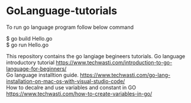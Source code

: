 # GoLanguage-tutorials

To run go language program follow below command 

$ go build Hello.go
<br/>
$ go run Hello.go

This repository contains the go langiage begineers tutorials.
Go language introductory tutorial
https://www.techwasti.com/introduction-to-go-language-for-beginners/
<br/>
Go language installtion guide.
https://www.techwasti.com/go-lang-installation-on-mac-os-with-visual-studio-code/
<br/>
How to decalre and use variables and constant in GO 
https://www.techwasti.com/how-to-create-variables-in-go/


